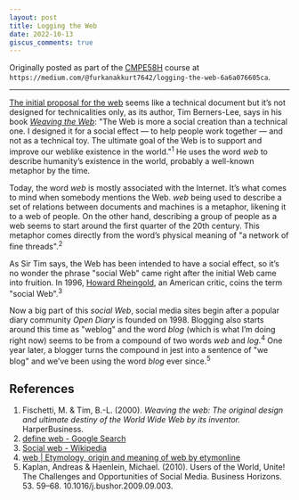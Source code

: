 ```yaml
---
layout: post
title: Logging the Web
date: 2022-10-13
giscus_comments: true
---
```


Originally posted as part of the [CMPE58H](https://cmpe.boun.edu.tr/courses/cmpe58h) course at `https://medium.com/@furkanakkurt7642/logging-the-web-6a6a076605ca`.

---

[The initial proposal for the web](https://www.w3.org/History/1989/proposal.html) seems like a technical document but it’s not designed for technicalities only, as its author, Tim Berners-Lee, says in his book [_Weaving the Web_](https://www.w3.org/People/Berners-Lee/Weaving/Overview.html): "The Web is more a social creation than a technical one. I designed it for a social effect — to help people work together — and not as a technical toy. The ultimate goal of the Web is to support and improve our weblike existence in the world."<sup>1</sup> He uses the word _web_ to describe humanity’s existence in the world, probably a well-known metaphor by the time.

Today, the word _web_ is mostly associated with the Internet. It’s what comes to mind when somebody mentions the Web. _web_ being used to describe a set of relations between documents and machines is a metaphor, likening it to a web of people. On the other hand, describing a group of people as a web seems to start around the first quarter of the 20th century. This metaphor comes directly from the word’s physical meaning of "a network of fine threads".<sup>2</sup>

As Sir Tim says, the Web has been intended to have a social effect, so it’s no wonder the phrase "social Web" came right after the initial Web came into fruition. In 1996, [Howard Rheingold](https://en.wikipedia.org/wiki/Howard_Rheingold), an American critic, coins the term "social Web".<sup>3</sup>

Now a big part of this _social Web_, social media sites begin after a popular diary community _Open Diary_ is founded on 1998. Blogging also starts around this time as "weblog" and the word _blog_ (which is what I’m doing right now) seems to be from a compound of two words _web_ and _log_.<sup>4</sup> One year later, a blogger turns the compound in jest into a sentence of "we blog" and we’ve been using the word _blog_ ever since.<sup>5</sup>

## References

1. Fischetti, M. & Tim, B.-L. (2000). _Weaving the web: The original design and ultimate destiny of the World Wide Web by its inventor._ HarperBusiness.
2. [define web - Google Search](https://www.google.com/search?q=define+web)
3. [Social web - Wikipedia](https://en.wikipedia.org/wiki/Social_web)
4. [web \| Etymology, origin and meaning of web by etymonline](https://www.etymonline.com/word/web)
5. Kaplan, Andreas & Haenlein, Michael. (2010). Users of the World, Unite! The Challenges and Opportunities of Social Media. Business Horizons. 53. 59–68. 10.1016/j.bushor.2009.09.003.

